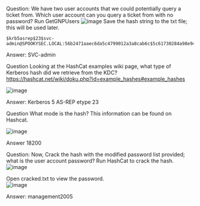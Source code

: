 Question:
We have two user accounts that we could potentially query a ticket from. Which user account can you query a ticket from with no password? 
Run GetGNPUsers
![image](https://github.com/Shawn-Nichol/TryHackMe/assets/30714313/f59622a8-dcaa-42c8-977c-9a436dde40ad)
Save the hash string to the txt file; this will be used later. 
```
$krb5asrep$23$svc-admin@SPOOKYSEC.LOCAL:56b2471aaec6da5c4799012a3a8cab6c$5c61730284a98e94e47ec8435645d5f4437eb6f81934c997b4739f66d10f1e86e6d983e7cce8c8f60ead1a09cf6b05ba7fdfd9d2e48f50315a1c3d3dc5e35d529fbc1b32d788c30caa16479449d9e01637cf152fe0cd1dece867ec00c28afe5be844a46140007f25a176820ca236fb16ea267eea7807447c1e008cac5e7bbc407098ba409a03fad6dad762e4a1986c260294861e54b9fbffae6bd1aa7088f367fa9d1af41f2c080ab4f3820b788f7c242a5e09199d0f1707d4905c2eb9a9a78fbfb620b936e6d994ed3a6a5f4563730164c4d69d6e1d647d20d5e49237a2218a2dcc7dacb7b83741e84388934bc5fe239c9d
```


Answer: SVC-admin


Question
Looking at the HashCat examples wiki page, what type of Kerberos hash did we retrieve from the KDC?
https://hashcat.net/wiki/doku.php?id=example_hashes#example_hashes

![image](https://github.com/Shawn-Nichol/TryHackMe/assets/30714313/edf9407d-fc10-4941-9fe2-32c815d1b2b8)


Answer: Kerberos 5 AS-REP etype 23

Question
What mode is the hash?
This information can be found on Hashcat. 

![image](https://github.com/Shawn-Nichol/TryHackMe/assets/30714313/2fb5db14-9737-48ef-ad92-233e177ffb3d)

Answer 18200


Question: 
Now, Crack the hash with the modified password list provided; what is the user account password?
Run HashCat to crack the hash.
![image](https://github.com/Shawn-Nichol/TryHackMe/assets/30714313/ef47a66b-26e5-4ed7-9790-5bf94458c207)

Open cracked.txt to view the password.  
![image](https://github.com/Shawn-Nichol/TryHackMe/assets/30714313/fed3ee4f-2c2d-45fd-98ba-993354f9418b)

Answer: management2005
